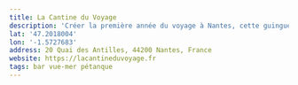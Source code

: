 ```yaml
---
title: La Cantine du Voyage
description: 'Créer la première année du voyage à Nantes, cette guinguette géante est offre une belle vue sur la Loire. Également sympa pour faire une pétanque ou un baby-foot.'
lat: '47.2018004'
lon: '-1.5727683'
address: 20 Quai des Antilles, 44200 Nantes, France
website: https://lacantineduvoyage.fr
tags: bar vue-mer pétanque
---
```

